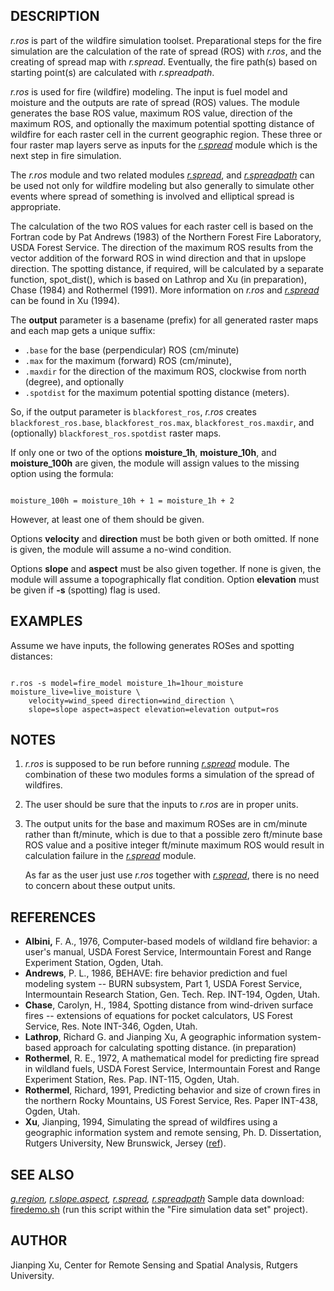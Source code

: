 
## DESCRIPTION

*r.ros* is part of the wildfire simulation toolset. Preparational
steps for the fire simulation are the calculation of the rate of spread (ROS)
with *r.ros*, and the creating of spread map with *r.spread*.
Eventually, the fire path(s) based on starting point(s) are calculated
with *r.spreadpath*.

*r.ros* is used for fire (wildfire) modeling. The input is fuel model
and moisture and the outputs are rate of spread (ROS) values.
The module generates the base ROS value, maximum ROS value,
direction of the maximum ROS, and optionally the maximum potential spotting distance
of wildfire for each raster cell in the current geographic region.
These three or four raster map layers
serve as inputs for the *[r.spread](r.spread.html)* module
which is the next step in fire simulation.

The *r.ros* module and two related modules
*[r.spread](r.spread.html)*,
and *[r.spreadpath](r.spreadpath.html)* can be used
not only for wildfire modeling but also generally
to simulate other events where spread of something is involved and
elliptical spread is appropriate.

The calculation of the two ROS values for each raster cell is based on the
Fortran code by Pat Andrews (1983) of the Northern Forest Fire Laboratory,
USDA Forest Service. The direction of the maximum ROS results from the
vector addition of the forward ROS in wind direction and that in upslope
direction. The spotting distance, if required, will be calculated by a
separate function, spot\_dist(), which is based on Lathrop and Xu (in preparation),
Chase (1984) and Rothermel (1991). More information
on *r.ros* and *[r.spread](r.spread.html)* can be found in Xu (1994).

The **output** parameter is a basename (prefix) for all generated
raster maps and each map gets a unique suffix:

* `.base` for the base (perpendicular) ROS (cm/minute)
* `.max` for the maximum (forward) ROS (cm/minute),
* `.maxdir` for the direction of the maximum
  ROS, clockwise from north (degree), and optionally
* `.spotdist` for the maximum potential
  spotting distance (meters).

So, if the output parameter is `blackforest_ros`, *r.ros* creates
`blackforest_ros.base`, `blackforest_ros.max`,
`blackforest_ros.maxdir`,
and (optionally) `blackforest_ros.spotdist` raster maps.

If only one or two of the options **moisture\_1h**, **moisture\_10h**,
and **moisture\_100h** are given, the module will assign
values to the missing option using the formula:

```

moisture_100h = moisture_10h + 1 = moisture_1h + 2

```

However, at least one of them should be given.

Options **velocity**
and **direction** must be both given or both omitted.
If none is given, the module will assume a no-wind
condition.

Options **slope** and **aspect** must be also given together.
If none is given, the module will assume a
topographically flat condition. Option
**elevation** must be given if **-s** (spotting) flag is used.

## EXAMPLES

Assume we have inputs, the following generates ROSes and spotting distances:

```

r.ros -s model=fire_model moisture_1h=1hour_moisture moisture_live=live_moisture \
    velocity=wind_speed direction=wind_direction \
    slope=slope aspect=aspect elevation=elevation output=ros

```

## NOTES

1. *r.ros* is supposed to be run before running
   *[r.spread](r.spread.html)* module.
   The combination of these two modules forms
   a simulation of the spread of wildfires.
2. The user should be sure that the inputs to
   *r.ros* are in proper units.
3. The output units for the base and maximum ROSes are in cm/minute
   rather than ft/minute, which is due to that a possible zero ft/minute base
   ROS value and a positive integer ft/minute maximum ROS would result in
   calculation failure in the
   *[r.spread](r.spread.html)* module.

   As far as the user just use *r.ros* together with
   *[r.spread](r.spread.html)*, there is no need to
   concern about these output units.

## REFERENCES

* **Albini,** F. A., 1976, Computer-based models of wildland fire behavior:
  a user's manual, USDA Forest Service, Intermountain Forest and Range Experiment
  Station, Ogden, Utah.
* **Andrews**, P. L., 1986, BEHAVE: fire behavior prediction and fuel
  modeling system -- BURN subsystem, Part 1, USDA Forest Service, Intermountain
  Research Station, Gen. Tech. Rep. INT-194, Ogden, Utah.
* **Chase**, Carolyn, H., 1984, Spotting distance from wind-driven
  surface fires -- extensions of equations for pocket calculators, US Forest
  Service, Res. Note INT-346, Ogden, Utah.
* **Lathrop**, Richard G. and Jianping Xu, A geographic information
  system-based approach for calculating spotting distance. (in preparation)
* **Rothermel**, R. E., 1972, A mathematical model for predicting
  fire spread in wildland fuels, USDA Forest Service, Intermountain Forest
  and Range Experiment Station, Res. Pap. INT-115, Ogden, Utah.
* **Rothermel**, Richard, 1991, Predicting behavior and size of crown
  fires in the northern Rocky Mountains, US Forest Service, Res. Paper INT-438,
  Ogden, Utah.
* **Xu**, Jianping, 1994, Simulating the spread of wildfires using
  a geographic information system and remote sensing, Ph. D. Dissertation,
  Rutgers University, New Brunswick, Jersey
  ([ref](https://dl.acm.org/citation.cfm?id=921466)).

## SEE ALSO

*[g.region](g.region.html),
[r.slope.aspect](r.slope.aspect.html),
[r.spread](r.spread.html),
[r.spreadpath](r.spreadpath.html)*
Sample data download: [firedemo.sh](https://grass.osgeo.org/sampledata/firedemo_grass7.sh)
(run this script within the "Fire simulation data set" project).

## AUTHOR

Jianping Xu, Center for Remote Sensing and Spatial Analysis, Rutgers University.
